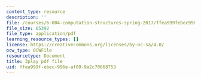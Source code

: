 ```yaml
---
content_type: resource
description: ''
file: /courses/6-004-computation-structures-spring-2017/ffea999febec996eaf099a2c70668753_q38KAGAKORk.pdf
file_size: 65392
file_type: application/pdf
learning_resource_types: []
license: https://creativecommons.org/licenses/by-nc-sa/4.0/
ocw_type: OCWFile
resourcetype: Document
title: 3play pdf file
uid: ffea999f-ebec-996e-af09-9a2c70668753
---
```

